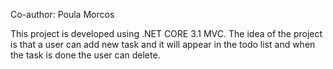 Co-author: Poula Morcos

This project is developed using .NET CORE 3.1 MVC.
The idea of the project is that a user can add new task and it will appear in the todo list and when the task is done the user can delete.


